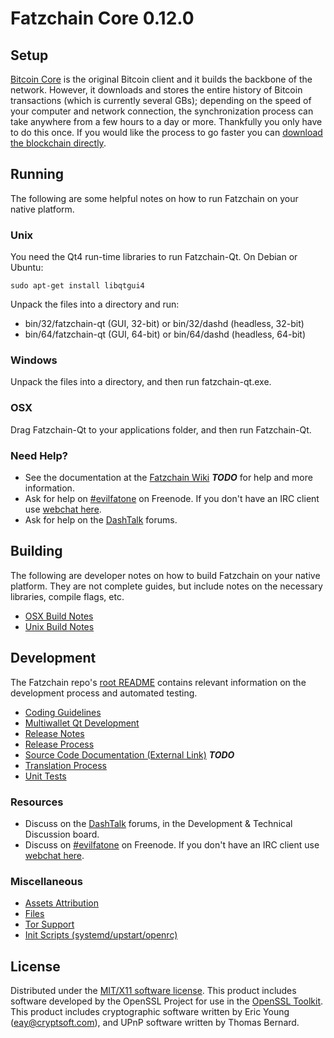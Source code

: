 Fatzchain Core 0.12.0
=====================

Setup
---------------------
[Bitcoin Core](http://bitcoin.org/en/download) is the original Bitcoin client and it builds the backbone of the network. However, it downloads and stores the entire history of Bitcoin transactions (which is currently several GBs); depending on the speed of your computer and network connection, the synchronization process can take anywhere from a few hours to a day or more. Thankfully you only have to do this once. If you would like the process to go faster you can [download the blockchain directly](bootstrap.md).

Running
---------------------
The following are some helpful notes on how to run Fatzchain on your native platform.

### Unix

You need the Qt4 run-time libraries to run Fatzchain-Qt. On Debian or Ubuntu:

	sudo apt-get install libqtgui4

Unpack the files into a directory and run:

- bin/32/fatzchain-qt (GUI, 32-bit) or bin/32/dashd (headless, 32-bit)
- bin/64/fatzchain-qt (GUI, 64-bit) or bin/64/dashd (headless, 64-bit)



### Windows

Unpack the files into a directory, and then run fatzchain-qt.exe.

### OSX

Drag Fatzchain-Qt to your applications folder, and then run Fatzchain-Qt.

### Need Help?

* See the documentation at the [Fatzchain Wiki](https://en.bitcoin.it/wiki/Main_Page) ***TODO***
for help and more information.
* Ask for help on [#evilfatone](http://webchat.freenode.net?channels=evilfatone) on Freenode. If you don't have an IRC client use [webchat here](http://webchat.freenode.net?channels=evilfatone).
* Ask for help on the [DashTalk](https://dashtalk.org/) forums.

Building
---------------------
The following are developer notes on how to build Fatzchain on your native platform. They are not complete guides, but include notes on the necessary libraries, compile flags, etc.

- [OSX Build Notes](build-osx.md)
- [Unix Build Notes](build-unix.md)

Development
---------------------
The Fatzchain repo's [root README](https://github.com/evilfatone/fatzchain/blob/master/README.md) contains relevant information on the development process and automated testing.

- [Coding Guidelines](coding.md)
- [Multiwallet Qt Development](multiwallet-qt.md)
- [Release Notes](release-notes.md)
- [Release Process](release-process.md)
- [Source Code Documentation (External Link)](https://dev.visucore.com/bitcoin/doxygen/) ***TODO***
- [Translation Process](translation_process.md)
- [Unit Tests](unit-tests.md)

### Resources
* Discuss on the [DashTalk](https://dashtalk.org/) forums, in the Development & Technical Discussion board.
* Discuss on [#evilfatone](http://webchat.freenode.net/?channels=evilfatone) on Freenode. If you don't have an IRC client use [webchat here](http://webchat.freenode.net/?channels=evilfatone).

### Miscellaneous
- [Assets Attribution](assets-attribution.md)
- [Files](files.md)
- [Tor Support](tor.md)
- [Init Scripts (systemd/upstart/openrc)](init.md)

License
---------------------
Distributed under the [MIT/X11 software license](http://www.opensource.org/licenses/mit-license.php).
This product includes software developed by the OpenSSL Project for use in the [OpenSSL Toolkit](https://www.openssl.org/). This product includes
cryptographic software written by Eric Young ([eay@cryptsoft.com](mailto:eay@cryptsoft.com)), and UPnP software written by Thomas Bernard.
